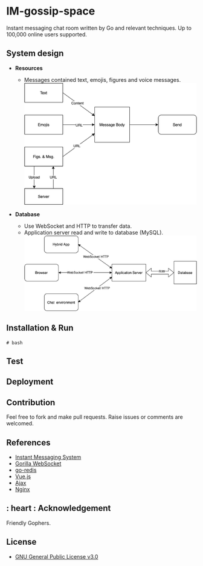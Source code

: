 # IM-gossip-space
Instant messaging chat room written by Go and relevant techniques. Up to 100,000 online users supported.

## System design

- **Resources**     
  - Messages contained text, emojis, figures and voice messages.
![Resources](desgin1.png)

- **Database**          
  - Use WebSocket and HTTP to transfer data.
  - Application server read and write to database (MySQL).
![Database](design2.png)

## Installation & Run
```
# bash
```

## Test

## Deployment

## Contribution
Feel free to fork and make pull requests. Raise issues or comments are welcomed.

## References
- [Instant Messaging System](https://cloud.tencent.com/developer/article/1658166)
- [Gorilla WebSocket](https://github.com/gorilla/websocket)
- [go-redis](https://github.com/go-redis/redis)
- [Vue.js](https://vuejs.org/)
- [Ajax](https://developer.mozilla.org/en-US/docs/Web/Guide/AJAX)
- [Nginx](https://www.nginx.com/)

## : heart : Acknowledgement
Friendly Gophers.

## License
- [GNU General Public License v3.0](https://github.com/acse-sm321/IM-gossip-space/blob/main/LICENSE)